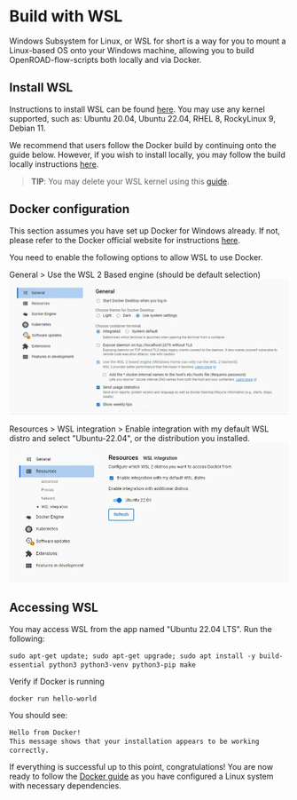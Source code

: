 # Build with WSL
Windows Subsystem for Linux, or WSL for short is a way for you to mount a Linux-based OS onto your Windows machine, allowing you to build OpenROAD-flow-scripts both locally and via Docker. 

## Install WSL
Instructions to install WSL can be found [here](https://learn.microsoft.com/en-us/windows/wsl/install). You may use any kernel supported, such as: Ubuntu 20.04, Ubuntu 22.04, RHEL 8, RockyLinux 9, Debian 11.

We recommend that users follow the Docker build by continuing onto the guide below. However, if you wish to install locally, you may follow the build locally instructions [here](./BuildLocally.md).

> **TIP**: You may delete your WSL kernel using this [guide](https://pureinfotech.com/remove-linux-distro-wsl/).


## Docker configuration
This section assumes you have set up Docker for Windows already. If not, please refer to the Docker official website for instructions [here](https://docs.docker.com/desktop/install/windows-install/).

You need to enable the following options to allow WSL to use Docker. 

General > Use the WSL 2 Based engine (should be default selection)
![WSL1](../images/wsl_1.webp)

Resources > WSL integration > Enable integration with my default WSL distro and select "Ubuntu-22.04", or the distribution you installed.  
![WSL2](../images/wsl_2.webp)

## Accessing WSL
You may access WSL from the app named "Ubuntu 22.04 LTS". Run the following:
```
sudo apt-get update; sudo apt-get upgrade; sudo apt install -y build-essential python3 python3-venv python3-pip make
```
Verify if Docker is running
```
docker run hello-world
```
You should see:

```
Hello from Docker!
This message shows that your installation appears to be working correctly.
```

If everything is successful up to this point, congratulations! You are now ready to follow the [Docker guide](./BuildWithDocker.md) as you have configured a Linux system with necessary dependencies. 
